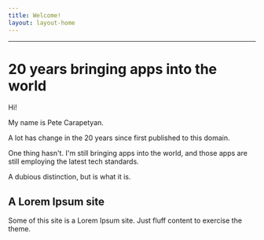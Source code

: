 ```yaml
---
title: Welcome!
layout: layout-home
---
```

<hr>

# 20 years bringing apps into the world

Hi! 

My name is Pete Carapetyan.

A lot has change in the 20 years since first published to this domain.

One thing hasn't. I'm still bringing apps into the world, and those apps are still employing the latest tech standards.

A dubious distinction, but is what it is.

## A Lorem Ipsum site

Some of this site is a Lorem Ipsum site. Just fluff content to exercise the theme.
